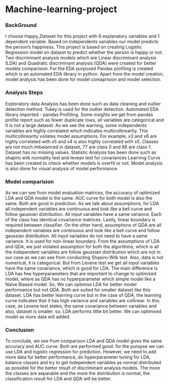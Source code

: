 # Machine-learning-project

### BackGround

I choose Happy_Dataset for this project with 6 explanatory variables and 1 dependent variable. Based on independents variables our model predicts the person’s happiness.
This project is based on creating Logistic Regression model on dataset to predict whether the person is happy or not.
Two discriminant analysis models which are Linear discriminant analysis (LDA) and Quadratic discriminant analysis (QDA) were created for better models comparision.
For the EDA purposed Pandas profiling is created which is an automated EDA library in python.
Apart from the model creation, model analysis has been done for model comaprision and model selection.
 
 
### Analysis Steps

Exploratory data Analysis has been done such as data cleaning and outlier detection method. Tukey is used for the outlier detection.
Automated EDA library imported  - pandas Profilling.
Some insights we get from pandas profile report such as fewer duplicate rows, all variables are categorical and It is not a large dataset.
As we see the warning, some independents variables are highly correlated which indicates multicollinearity. This multicollinearity voilates model assumptions. For example, x3 and x6 are highly correlated with x5 and x4 is also highly correlated with x5. Classes are not much imbalanced in dataset, 77 are class 0 and 66 are class 1.
Dataset has no missing values. 
Statistic Analysis has been done such as shapiro wilk normality test and levean test for covariances
Learning Curve has been created to check whether models is overfit or not.
Model analysis is also done for visual analysis of model performance. 


 ### Model comparision
 
As we can see from model evaluation matrices, the accuracy of optimized LDA and QDA model is the same. AUC curve for both model is also the same. Both are good in prediction. As we talk about assumptions, for LDA all independent variables are continuous and look like a bell curve and follow gaussian distribution. All input variables have a same variance. Each of the class has identical covariance matrices. Lastly, linear boundary is required between classifier.
On the other hand, assumptions of  QDA are all independent variables are continuous and look like a bell curve and follow gaussian distribution. All input variables do not need to have a same variance. It is used for non-linear boundary. From the assumptions of LDA and QDA, we just violated assumption for both the algorithms, which is all the independent variables are follow gaussian distribution which are not in our case as we can see from conducting Shapiro-Wilk test. Also, data is not numerical, it is categorical. But from Levene test we get all input variables have the same covariance, which is good for LDA.
The main difference is LDA has few hyperparameters that are important to change to optimized model, where as QDA has no hyperparameter which simple model like a Naïve Biased model. So, We can optimise LDA for better model performance but not QDA. Both are suited for smaller dataset like this dataset.
LDA has better learning curve but in the case of QDA, the learning curve indicates that it has high variance and variables are collinear.
In this case, as Levene test states, the same covariance between variables and also, dataset is smaller. so, LDA performs little bit better.  We can optimised model as more data will added.

### Conclusion

To conclude, we see from comparison LDA and QDA model gives the same accuracy and AUC curve. Both are performed good.
for the puropse we can use LDA and logistic regression for prediction.
However, we need to add more data for better performance, do hyperparameter tuning for LDA, balance classes and try to get independent variables as normal distributed as possible for the better result of discriminant analysis models.
The more the classes are separable and the more the distribution is normal, the classification result for LDA and QDA will be better.









